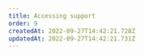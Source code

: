 ```yaml
---
title: Accessing support
order: 9
createdAt: 2022-09-27T14:42:21.728Z
updatedAt: 2022-09-27T14:42:21.731Z
---
```

